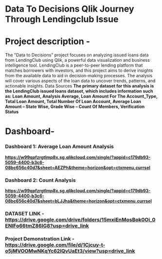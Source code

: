 # Data To Decisions Qlik Journey Through Lendingclub Issue
# Project description - 
 The "Data to Decisions" project focuses on analyzing issued loans data from LendingClub using Qlik, a powerful data visualization and business intelligence tool. LendingClub is a peer-to-peer lending platform that matches borrowers with investors, and this project aims to derive insights from the available data to aid in decision-making processes. The analysis will cover various aspects of the loan data to uncover trends, patterns, and actionable insights.
 Data Sources
**The primary dataset for this analysis is the LendingClub issued loans dataset, which includes information such as:
Loan Amount, 
Analysis Average,
Loan Amount For The Account_Type, 
Total Loan Amount, 
Total Number Of Loan Account,
Average Loan Amount – State Wise, 
Grade Wise – Count Of Members, 
Verification Status**
# Dashboard-
### Dashboard 1: Average Loan Amount Analysis
**https://w99qpfzrgtlmp8x.sg.qlikcloud.com/single/?appid=c179db93-5059-4400-b3c6-08bc656c40d7&sheet=AEZPh&theme=horizon&opt=ctxmenu,currsel**
### Dashboard 2: Count Analysis
**https://w99qpfzrgtlmp8x.sg.qlikcloud.com/single/?appid=c179db93-5059-4400-b3c6-08bc656c40d7&sheet=bLJJha&theme=horizon&opt=ctxmenu,currsel**
### DATASET LINK - **https://drive.google.com/drive/folders/15mxiEnMosBok0Oi_0ENIFo66tmZ86lG8?usp=drive_link**
### Project Demonstration Link - **https://drive.google.com/file/d/1Cjcuy-t-o5jMVOOMwNKqYc62lQvUaEt3/view?usp=drive_link**
